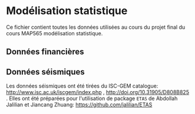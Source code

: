 # Modélisation statistique
Ce fichier contient toutes les données utilisées au cours du projet final du cours MAP565 modélisation statistique.

## Données financières


## Données séismiques
Les données séismiques ont été tirées du ISC-GEM catalogue: http://www.isc.ac.uk/iscgem/index.php , http://doi.org/10.31905/D808B825
. Elles ont été préparées pour l'utilisation de package ```ETAS``` de Abdollah Jalilian et Jiancang Zhuang: https://github.com/jalilian/ETAS

